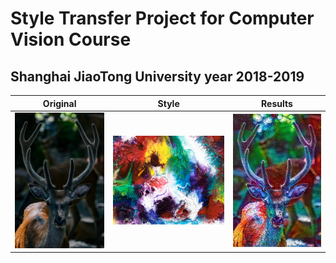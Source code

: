 # Style Transfer Project for Computer Vision Course
## Shanghai JiaoTong University year 2018-2019


|         Original         |           Style           |          Results       |
:-------------------------:|:-------------------------:|:------------------------:
<img src="/Images/Deer.jpg" height="100%"> | <img src="/Images/Abstract2.jpg" height="100%"> | <img src="/Results/Result_Deer_Abstract2.jpg" height="100%"> 
